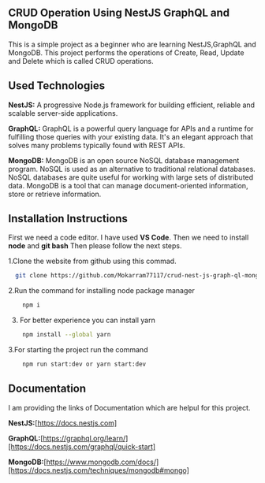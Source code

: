 ## CRUD Operation Using NestJS GraphQL and MongoDB

This is a simple project as a beginner who are learning NestJS,GraphQL and MongoDB.
This project performs the operations of Create, Read, Update and Delete which is called CRUD operations.

## Used Technologies

**NestJS:**
A progressive Node.js framework for building efficient, reliable and scalable server-side applications.

**GraphQL:**
GraphQL is a powerful query language for APIs and a runtime for fulfilling those queries with your existing data. It's an elegant approach that solves many problems typically found with REST APIs.

**MongoDB:**
MongoDB is an open source NoSQL database management program. NoSQL is used as an alternative to traditional relational databases. NoSQL databases are quite useful for working with large sets of distributed data. MongoDB is a tool that can manage document-oriented information, store or retrieve information.

## Installation Instructions

First we need a code editor. I have used **VS Code**.
Then we need to install **node** and **git bash**
Then please follow the next steps.

1.Clone the website from github using this commad.

```bash
  git clone https://github.com/Mokarram77117/crud-nest-js-graph-ql-mongo-db.git
```

2.Run the command for installing node package manager

```bash
    npm i
```

3. For better experience you can install yarn

```bash
    npm install --global yarn
```

3.For starting the project run the command

```bash
    npm run start:dev or yarn start:dev
```

## Documentation

I am providing the links of Documentation which are helpul for this project.

**NestJS:**[https://docs.nestjs.com]

**GraphQL:**[https://graphql.org/learn/][https://docs.nestjs.com/graphql/quick-start]

**MongoDB:**[https://www.mongodb.com/docs/][https://docs.nestjs.com/techniques/mongodb#mongo]
